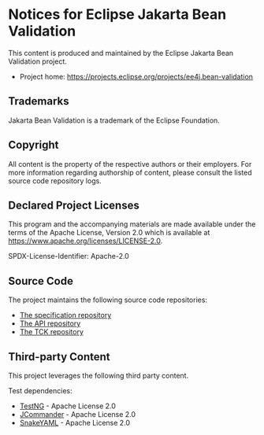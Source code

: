 # Notices for Eclipse Jakarta Bean Validation

This content is produced and maintained by the Eclipse Jakarta Bean Validation
project.

* Project home: https://projects.eclipse.org/projects/ee4j.bean-validation

## Trademarks

 Jakarta Bean Validation is a trademark of the Eclipse Foundation.

## Copyright

All content is the property of the respective authors or their employers. For
more information regarding authorship of content, please consult the listed
source code repository logs.

## Declared Project Licenses

This program and the accompanying materials are made available under the terms
of the Apache License, Version 2.0 which is available at
https://www.apache.org/licenses/LICENSE-2.0.

SPDX-License-Identifier: Apache-2.0

## Source Code

The project maintains the following source code repositories:

 * [The specification repository](https://github.com/eclipse-ee4j/beanvalidation-spec)
 * [The API repository](https://github.com/eclipse-ee4j/beanvalidation-api)
 * [The TCK repository](https://github.com/eclipse-ee4j/beanvalidation-tck)

## Third-party Content

This project leverages the following third party content.

Test dependencies:

 * [TestNG](https://github.com/cbeust/testng) - Apache License 2.0
 * [JCommander](https://github.com/cbeust/jcommander) - Apache License 2.0
 * [SnakeYAML](https://bitbucket.org/asomov/snakeyaml/src) - Apache License 2.0

